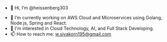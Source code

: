 - 👋 Hi, I’m @heissenberg303
>
- 🌱 I’m currently working on AWS Cloud and Microservices using Golang, Node.js, Spring and React.
- 🔎 I'm interested in Cloud Technology, AI, and Full Stack Developing.
- 📫 How to reach me: w.sivakorn195@gmail.com

<!---
heissenberg303/heissenberg303 is a ✨ special ✨ repository because its `README.md` (this file) appears on your GitHub profile.
You can click the Preview link to take a look at your changes.
--->
